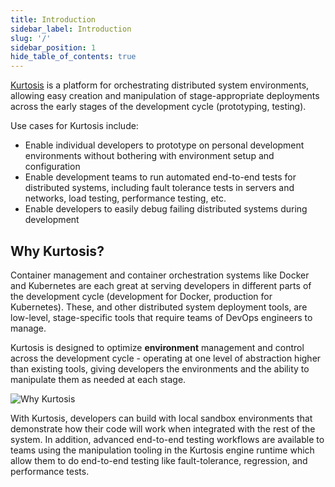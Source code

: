 ```yaml
---
title: Introduction
sidebar_label: Introduction
slug: '/'
sidebar_position: 1
hide_table_of_contents: true
---
```


[Kurtosis](https://www.kurtosis.com) is a platform for orchestrating distributed system environments, allowing easy creation and manipulation of stage-appropriate deployments across the early stages of the development cycle (prototyping, testing).

Use cases for Kurtosis include:

* Enable individual developers to prototype on personal development environments without bothering with environment setup and configuration
* Enable development teams to run automated end-to-end tests for distributed systems, including fault tolerance tests in servers and networks, load testing, performance testing, etc.
* Enable developers to easily debug failing distributed systems during development

Why Kurtosis?
-------------

Container management and container orchestration systems like Docker and Kubernetes are each great at serving developers in different parts of the development cycle (development for Docker, production for Kubernetes). These, and other distributed system deployment tools, are low-level, stage-specific tools that require teams of DevOps engineers to manage.

Kurtosis is designed to optimize **environment** management and control across the development cycle - operating at one level of abstraction higher than existing tools, giving developers the environments and the ability to manipulate them as needed at each stage.

![Why Kurtosis](/img/home/kurtosis-utility.png)

With Kurtosis, developers can build with local sandbox environments that demonstrate how their code will work when integrated with the rest of the system. In addition, advanced end-to-end testing workflows are available to teams using the manipulation tooling in the Kurtosis engine runtime which allow them to do end-to-end testing like fault-tolerance, regression, and performance tests.
